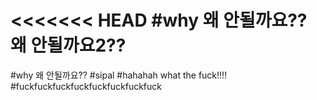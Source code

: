 ﻿<<<<<<< HEAD
#why
왜 안될까요??
왜 안될까요2??
=======
﻿#why
왜 안될까요??
#sipal
#hahahah
what the fuck!!!!
#fuckfuckfuckfuckfuckfuckfuckfuck